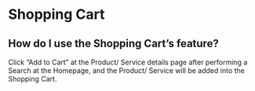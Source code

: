 ﻿---
name: Shopping Cart 
---

# Shopping Cart

## How do I use the Shopping Cart’s feature?

Click “Add to Cart” at the Product/ Service details page after performing a Search at the Homepage, and the Product/ Service will be added into the Shopping Cart.